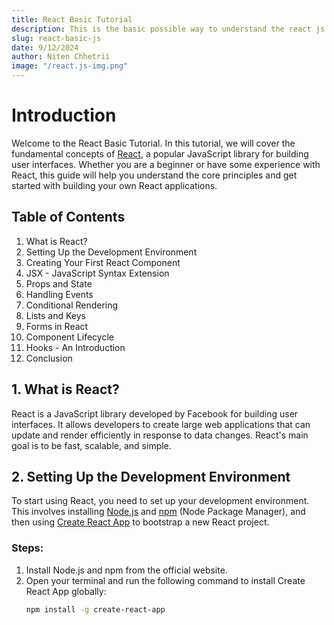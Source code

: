 ```yaml
---
title: React Basic Tutorial
description: This is the basic possible way to understand the react js framework
slug: react-basic-js
date: 9/12/2024
author: Niten Chhetrii
image: "/react.js-img.png"
---
```


# Introduction

Welcome to the React Basic Tutorial. In this tutorial, we will cover the fundamental concepts of [React](https://reactjs.org/), a popular JavaScript library for building user interfaces. Whether you are a beginner or have some experience with React, this guide will help you understand the core principles and get started with building your own React applications.

## Table of Contents

1. What is React?
2. Setting Up the Development Environment
3. Creating Your First React Component
4. JSX - JavaScript Syntax Extension
5. Props and State
6. Handling Events
7. Conditional Rendering
8. Lists and Keys
9. Forms in React
10. Component Lifecycle
11. Hooks - An Introduction
12. Conclusion

## 1. What is React?

React is a JavaScript library developed by Facebook for building user interfaces. It allows developers to create large web applications that can update and render efficiently in response to data changes. React's main goal is to be fast, scalable, and simple.

## 2. Setting Up the Development Environment

To start using React, you need to set up your development environment. This involves installing [Node.js](https://nodejs.org/) and [npm](https://www.npmjs.com/) (Node Package Manager), and then using [Create React App](https://create-react-app.dev/) to bootstrap a new React project.

### Steps:

1. Install Node.js and npm from the official website.
2. Open your terminal and run the following command to install Create React App globally:
   ```bash
   npm install -g create-react-app
   ```

